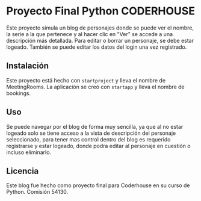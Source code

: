 # Proyecto Final Python CODERHOUSE

Este proyecto simula un blog de personajes donde se puede ver el nombre, la serie a la que pertenece y al hacer clic en "Ver" se accede a una descripción más detallada. Para editar o borrar un personaje, se debe estar logeado. También se puede editar los datos del login una vez registrado.

## Instalación

Este proyecto está hecho con `startproject` y lleva el nombre de MeetingRooms. La aplicación se creó con `startapp` y lleva el nombre de bookings.

## Uso 

Se puede navegar por el blog de forma muy sencilla, ya que al no estar logeado solo se tiene acceso a la vista de descripción del personaje seleccionado, para tener mas control dentro del blog es requerido registrarse y estar logeado, donde podra editar al personaje en cuestión o incluso eliminarlo.

## Licencia

Este blog fue hecho como proyecto final para Coderhouse en su curso de Python. Comisión 54130.
